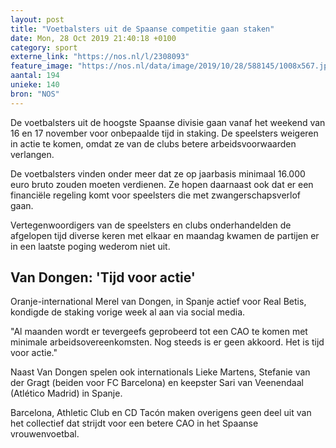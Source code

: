 ```yaml
---
layout: post
title: "Voetbalsters uit de Spaanse competitie gaan staken"
date: Mon, 28 Oct 2019 21:40:18 +0100
category: sport
externe_link: "https://nos.nl/l/2308093"
feature_image: "https://nos.nl/data/image/2019/10/28/588145/1008x567.jpg"
aantal: 194
unieke: 140
bron: "NOS"
---
```


<p>De voetbalsters uit de hoogste Spaanse divisie gaan vanaf het weekend van 16 en 17 november voor onbepaalde tijd in staking. De speelsters weigeren in actie te komen, omdat ze van de clubs betere arbeidsvoorwaarden verlangen.</p>
<p>De voetbalsters vinden onder meer dat ze op jaarbasis minimaal 16.000 euro bruto zouden moeten verdienen. Ze hopen daarnaast ook dat er een financiële regeling komt voor speelsters die met zwangerschapsverlof gaan.</p>
<p>Vertegenwoordigers van de speelsters en clubs onderhandelden de afgelopen tijd diverse keren met elkaar en maandag kwamen de partijen er in een laatste poging wederom niet uit.</p>
<h2>Van Dongen: 'Tijd voor actie'</h2>
<p>Oranje-international Merel van Dongen, in Spanje actief voor Real Betis, kondigde de staking vorige week al aan via social media.</p>
<p>"Al maanden wordt er tevergeefs geprobeerd tot een CAO te komen met minimale arbeidsovereenkomsten. Nog steeds is er geen akkoord. Het is tijd voor actie."</p>
<p>Naast Van Dongen spelen ook internationals Lieke Martens, Stefanie van der Gragt (beiden voor FC Barcelona) en keepster Sari van Veenendaal (Atlético Madrid) in Spanje.</p>
<p>Barcelona, Athletic Club en CD Tacón maken overigens geen deel uit van het collectief dat strijdt voor een betere CAO in het Spaanse vrouwenvoetbal.</p>
